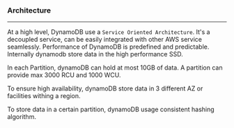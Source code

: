 ### Architecture
---

At a high level, DynamoDB use a `Service Oriented Architecture`. It's a decoupled service, can be easily integrated with other AWS service seamlessly. Performance of DynamoDB is predefined and predictable. Internally dynamodb store data in the high performance SSD.

In each Partition, dynamoDB can hold at most 10GB of data. A partition can provide max 3000 RCU and 1000 WCU.

To ensure high availability, dynamoDB store data in 3 different AZ or facilities withing a region.

To store data in a certain partition, dynamoDB usage consistent hashing algorithm.
